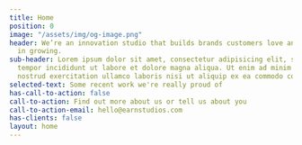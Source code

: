 ```yaml
---
title: Home
position: 0
image: "/assets/img/og-image.png"
header: We’re an innovation studio that builds brands customers love and participate
  in growing.
sub-header: Lorem ipsum dolor sit amet, consectetur adipisicing elit, sed do eiusmod
  tempor incididunt ut labore et dolore magna aliqua. Ut enim ad minim veniam, quis
  nostrud exercitation ullamco laboris nisi ut aliquip ex ea commodo consequat.
selected-text: Some recent work we're really proud of
has-call-to-action: false
call-to-action: Find out more about us or tell us about you
call-to-action-email: hello@earnstudios.com
has-clients: false
layout: home
---
```


